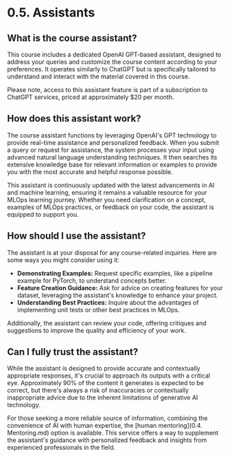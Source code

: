 # 0.5. Assistants

## What is the course assistant?

This course includes a dedicated OpenAI GPT-based assistant, designed to address your queries and customize the course content according to your preferences. It operates similarly to ChatGPT but is specifically tailored to understand and interact with the material covered in this course.

Please note, access to this assistant feature is part of a subscription to ChatGPT services, priced at approximately $20 per month.

## How does this assistant work?

The course assistant functions by leveraging OpenAI's GPT technology to provide real-time assistance and personalized feedback. When you submit a query or request for assistance, the system processes your input using advanced natural language understanding techniques. It then searches its extensive knowledge base for relevant information or examples to provide you with the most accurate and helpful response possible.

This assistant is continuously updated with the latest advancements in AI and machine learning, ensuring it remains a valuable resource for your MLOps learning journey. Whether you need clarification on a concept, examples of MLOps practices, or feedback on your code, the assistant is equipped to support you.

## How should I use the assistant?

The assistant is at your disposal for any course-related inquiries. Here are some ways you might consider using it:

- **Demonstrating Examples:** Request specific examples, like a pipeline example for PyTorch, to understand concepts better.
- **Feature Creation Guidance:** Ask for advice on creating features for your dataset, leveraging the assistant's knowledge to enhance your project.
- **Understanding Best Practices:** Inquire about the advantages of implementing unit tests or other best practices in MLOps.

Additionally, the assistant can review your code, offering critiques and suggestions to improve the quality and efficiency of your work.

## Can I fully trust the assistant?

While the assistant is designed to provide accurate and contextually appropriate responses, it's crucial to approach its outputs with a critical eye. Approximately 90% of the content it generates is expected to be correct, but there's always a risk of inaccuracies or contextually inappropriate advice due to the inherent limitations of generative AI technology.

For those seeking a more reliable source of information, combining the convenience of AI with human expertise, the [human mentoring](0.4. Mentoring.md) option is available. This service offers a way to supplement the assistant's guidance with personalized feedback and insights from experienced professionals in the field.